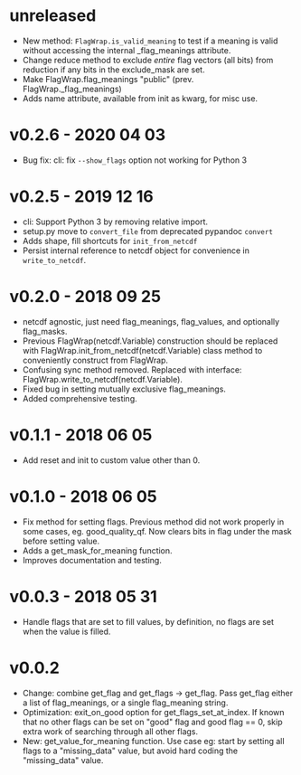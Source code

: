 # unreleased
 - New method: `FlagWrap.is_valid_meaning` to test if a meaning is valid without accessing
    the internal _flag_meanings attribute.
 - Change reduce method to exclude _entire_ flag vectors (all bits) from reduction if any bits in
   the exclude_mask are set.
 - Make FlagWrap.flag_meanings "public" (prev. FlagWrap._flag_meanings)
 - Adds name attribute, available from init as kwarg, for misc use.

# v0.2.6 - 2020 04 03
 - Bug fix: cli: fix `--show_flags` option not working for Python 3

# v0.2.5 - 2019 12 16
 - cli: Support Python 3 by removing relative import.
 - setup.py move to `convert_file` from deprecated pypandoc `convert`
 - Adds shape, fill shortcuts for `init_from_netcdf`
 - Persist internal reference to netcdf object for convenience in `write_to_netcdf`.

# v0.2.0 - 2018 09 25
 - netcdf agnostic, just need flag_meanings, flag_values, and optionally
flag_masks.
 - Previous FlagWrap(netcdf.Variable) construction should be replaced with
FlagWrap.init_from_netcdf(netcdf.Variable) class method to conveniently
construct from FlagWrap.
 - Confusing sync method removed. Replaced with interface:
FlagWrap.write_to_netcdf(netcdf.Variable).
 - Fixed bug in setting mutually exclusive flag_meanings.
 - Added comprehensive testing.

# v0.1.1 - 2018 06 05
 - Add reset and init to custom value other than 0.

# v0.1.0 - 2018 06 05
 - Fix method for setting flags. Previous method did not
    work properly in some cases, eg. good_quality_qf. Now
    clears bits in flag under the mask before setting value.
 - Adds a get_mask_for_meaning function.
 - Improves documentation and testing.

# v0.0.3 - 2018 05 31
 - Handle flags that are set to fill values, by definition, no flags are
    set when the value is filled.

# v0.0.2

 - Change: combine get_flag and get_flags -> get_flag. Pass get_flag
    either a list of flag_meanings, or a single flag_meaning string.
 - Optimization: exit_on_good option for get_flags_set_at_index. If known
    that no other flags can be set on "good" flag and good flag == 0, skip
    extra work of searching through all other flags.
 - New: get_value_for_meaning function. Use case eg: start by setting all 
    flags to a "missing_data" value, but avoid hard coding the "missing_data"
    value.
